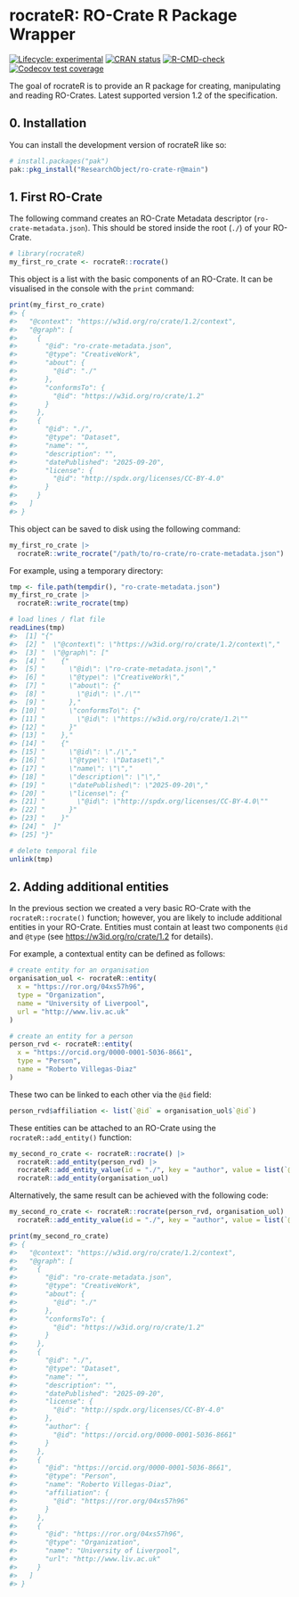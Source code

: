 
<!-- README.md is generated from README.Rmd. Please edit that file -->

# rocrateR: RO-Crate R Package Wrapper

<!-- badges: start -->

[![Lifecycle:
experimental](https://img.shields.io/badge/lifecycle-experimental-orange.svg)](https://lifecycle.r-lib.org/articles/stages.html#experimental)
[![CRAN
status](https://www.r-pkg.org/badges/version/rocrateR)](https://CRAN.R-project.org/package=rocrateR)
[![R-CMD-check](https://github.com/villegar/ro-crate-r/actions/workflows/R-CMD-check.yaml/badge.svg)](https://github.com/villegar/ro-crate-r/actions/workflows/R-CMD-check.yaml)
[![Codecov test
coverage](https://codecov.io/gh/villegar/ro-crate-r/graph/badge.svg)](https://app.codecov.io/gh/villegar/ro-crate-r)
<!-- badges: end -->

The goal of rocrateR is to provide an R package for creating,
manipulating and reading RO-Crates. Latest supported version 1.2 of the
specification.

## 0. Installation

You can install the development version of rocrateR like so:

``` r
# install.packages("pak")
pak::pkg_install("ResearchObject/ro-crate-r@main")
```

## 1. First RO-Crate

The following command creates an RO-Crate Metadata descriptor
(`ro-crate-metadata.json`). This should be stored inside the root (`./`)
of your RO-Crate.

``` r
# library(rocrateR)
my_first_ro_crate <- rocrateR::rocrate()
```

This object is a list with the basic components of an RO-Crate. It can
be visualised in the console with the `print` command:

``` r
print(my_first_ro_crate)
#> {
#>   "@context": "https://w3id.org/ro/crate/1.2/context",
#>   "@graph": [
#>     {
#>       "@id": "ro-crate-metadata.json",
#>       "@type": "CreativeWork",
#>       "about": {
#>         "@id": "./"
#>       },
#>       "conformsTo": {
#>         "@id": "https://w3id.org/ro/crate/1.2"
#>       }
#>     },
#>     {
#>       "@id": "./",
#>       "@type": "Dataset",
#>       "name": "",
#>       "description": "",
#>       "datePublished": "2025-09-20",
#>       "license": {
#>         "@id": "http://spdx.org/licenses/CC-BY-4.0"
#>       }
#>     }
#>   ]
#> }
```

This object can be saved to disk using the following command:

``` r
my_first_ro_crate |>
  rocrateR::write_rocrate("/path/to/ro-crate/ro-crate-metadata.json")
```

For example, using a temporary directory:

``` r
tmp <- file.path(tempdir(), "ro-crate-metadata.json")
my_first_ro_crate |>
  rocrateR::write_rocrate(tmp)

# load lines / flat file
readLines(tmp)
#>  [1] "{"                                                         
#>  [2] "  \"@context\": \"https://w3id.org/ro/crate/1.2/context\","
#>  [3] "  \"@graph\": ["                                           
#>  [4] "    {"                                                     
#>  [5] "      \"@id\": \"ro-crate-metadata.json\","                
#>  [6] "      \"@type\": \"CreativeWork\","                        
#>  [7] "      \"about\": {"                                        
#>  [8] "        \"@id\": \"./\""                                   
#>  [9] "      },"                                                  
#> [10] "      \"conformsTo\": {"                                   
#> [11] "        \"@id\": \"https://w3id.org/ro/crate/1.2\""        
#> [12] "      }"                                                   
#> [13] "    },"                                                    
#> [14] "    {"                                                     
#> [15] "      \"@id\": \"./\","                                    
#> [16] "      \"@type\": \"Dataset\","                             
#> [17] "      \"name\": \"\","                                     
#> [18] "      \"description\": \"\","                              
#> [19] "      \"datePublished\": \"2025-09-20\","                  
#> [20] "      \"license\": {"                                      
#> [21] "        \"@id\": \"http://spdx.org/licenses/CC-BY-4.0\""   
#> [22] "      }"                                                   
#> [23] "    }"                                                     
#> [24] "  ]"                                                       
#> [25] "}"

# delete temporal file
unlink(tmp)
```

## 2. Adding additional entities

In the previous section we created a very basic RO-Crate with the
`rocrateR::rocrate()` function; however, you are likely to include
additional entities in your RO-Crate. Entities must contain at least two
components `@id` and `@type` (see <https://w3id.org/ro/crate/1.2> for
details).

For example, a contextual entity can be defined as follows:

``` r
# create entity for an organisation
organisation_uol <- rocrateR::entity(
  x = "https://ror.org/04xs57h96",
  type = "Organization",
  name = "University of Liverpool",
  url = "http://www.liv.ac.uk"
)

# create an entity for a person
person_rvd <- rocrateR::entity(
  x = "https://orcid.org/0000-0001-5036-8661",
  type = "Person",
  name = "Roberto Villegas-Diaz"
)
```

These two can be linked to each other via the `@id` field:

``` r
person_rvd$affiliation <- list(`@id` = organisation_uol$`@id`)
```

These entities can be attached to an RO-Crate using the
`rocrateR::add_entity()` function:

``` r
my_second_ro_crate <- rocrateR::rocrate() |>
  rocrateR::add_entity(person_rvd) |>
  rocrateR::add_entity_value(id = "./", key = "author", value = list(`@id` = person_rvd$`@id`)) |>
  rocrateR::add_entity(organisation_uol)
```

Alternatively, the same result can be achieved with the following code:

``` r
my_second_ro_crate <- rocrateR::rocrate(person_rvd, organisation_uol) |>
  rocrateR::add_entity_value(id = "./", key = "author", value = list(`@id` = person_rvd$`@id`))
```

``` r
print(my_second_ro_crate)
#> {
#>   "@context": "https://w3id.org/ro/crate/1.2/context",
#>   "@graph": [
#>     {
#>       "@id": "ro-crate-metadata.json",
#>       "@type": "CreativeWork",
#>       "about": {
#>         "@id": "./"
#>       },
#>       "conformsTo": {
#>         "@id": "https://w3id.org/ro/crate/1.2"
#>       }
#>     },
#>     {
#>       "@id": "./",
#>       "@type": "Dataset",
#>       "name": "",
#>       "description": "",
#>       "datePublished": "2025-09-20",
#>       "license": {
#>         "@id": "http://spdx.org/licenses/CC-BY-4.0"
#>       },
#>       "author": {
#>         "@id": "https://orcid.org/0000-0001-5036-8661"
#>       }
#>     },
#>     {
#>       "@id": "https://orcid.org/0000-0001-5036-8661",
#>       "@type": "Person",
#>       "name": "Roberto Villegas-Diaz",
#>       "affiliation": {
#>         "@id": "https://ror.org/04xs57h96"
#>       }
#>     },
#>     {
#>       "@id": "https://ror.org/04xs57h96",
#>       "@type": "Organization",
#>       "name": "University of Liverpool",
#>       "url": "http://www.liv.ac.uk"
#>     }
#>   ]
#> }
```
